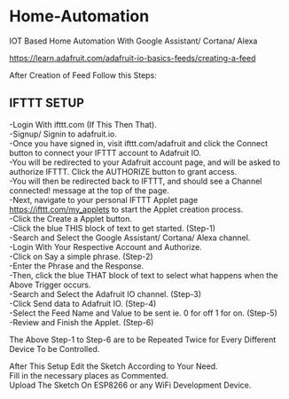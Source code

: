 # Home-Automation
IOT Based Home Automation With Google Assistant/ Cortana/ Alexa

https://learn.adafruit.com/adafruit-io-basics-feeds/creating-a-feed



After Creation of Feed Follow this Steps:

IFTTT SETUP
-

-Login With ifttt.com (If This Then That).  
-Signup/ Signin to adafruit.io.  
-Once you have signed in, visit ifttt.com/adafruit and click the Connect button to connect your IFTTT account to Adafruit IO.  
-You will be redirected to your Adafruit account page, and will be asked to authorize IFTTT. Click the AUTHORIZE button to grant access.  
-You will then be redirected back to IFTTT, and should see a Channel connected! message at the top of the page.  
-Next, navigate to your personal IFTTT Applet page https://ifttt.com/my_applets to start the Applet creation process.  
-Click the Create a Applet button.  
-Click the blue THIS block of text to get started. (Step-1)  
-Search and Select the Google Assistant/ Cortana/ Alexa channel.  
-Login With Your Respective Account and Authorize.  
-Click on Say a simple phrase. (Step-2)  
-Enter the Phrase and the Response.  
-Then, click the blue THAT block of text to select what happens when the Above Trigger occurs.  
-Search and Select the Adafruit IO channel. (Step-3)  
-Click Send data to Adafruit IO. (Step-4)  
-Select the Feed Name and Value to be sent ie. 0 for off 1 for on. (Step-5)  
-Review and Finish the Applet. (Step-6)  

The Above Step-1 to Step-6 are to be Repeated Twice for Every Different Device To be Controlled.  

After This Setup Edit the Sketch According to Your Need.  
Fill in the necessary places as Commented.  
Upload The Sketch On ESP8266 or any WiFi Development Device.  